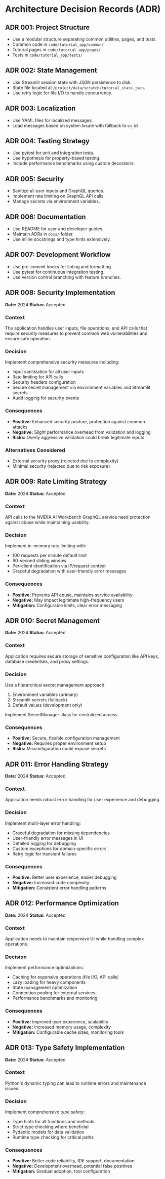 # Architecture Decision Records (ADR)

## ADR 001: Project Structure
- Use a modular structure separating common utilities, pages, and tests.
- Common code in `code/tutorial_app/common/`
- Tutorial pages in `code/tutorial_app/pages/`
- Tests in `code/tutorial_app/tests/`

## ADR 002: State Management
- Use Streamlit session state with JSON persistence to disk.
- State file located at `/project/data/scratch/tutorial_state.json`.
- Use retry logic for file I/O to handle concurrency.

## ADR 003: Localization
- Use YAML files for localized messages.
- Load messages based on system locale with fallback to `en_US`.

## ADR 004: Testing Strategy
- Use pytest for unit and integration tests.
- Use hypothesis for property-based testing.
- Include performance benchmarks using custom decorators.

## ADR 005: Security
- Sanitize all user inputs and GraphQL queries.
- Implement rate limiting on GraphQL API calls.
- Manage secrets via environment variables.

## ADR 006: Documentation
- Use README for user and developer guides.
- Maintain ADRs in `docs/` folder.
- Use inline docstrings and type hints extensively.

## ADR 007: Development Workflow
- Use pre-commit hooks for linting and formatting.
- Use pytest for continuous integration testing.
- Use version control branching with feature branches.

## ADR 008: Security Implementation
**Date:** 2024
**Status:** Accepted

### Context
The application handles user inputs, file operations, and API calls that require security measures to prevent common web vulnerabilities and ensure safe operation.

### Decision
Implement comprehensive security measures including:
- Input sanitization for all user inputs
- Rate limiting for API calls
- Security headers configuration
- Secure secret management via environment variables and Streamlit secrets
- Audit logging for security events

### Consequences
- **Positive:** Enhanced security posture, protection against common attacks
- **Negative:** Slight performance overhead from validation and logging
- **Risks:** Overly aggressive validation could break legitimate inputs

### Alternatives Considered
- External security proxy (rejected due to complexity)
- Minimal security (rejected due to risk exposure)

## ADR 009: Rate Limiting Strategy
**Date:** 2024
**Status:** Accepted

### Context
API calls to the NVIDIA AI Workbench GraphQL service need protection against abuse while maintaining usability.

### Decision
Implement in-memory rate limiting with:
- 100 requests per minute default limit
- 60-second sliding window
- Per-client identification via IP/request context
- Graceful degradation with user-friendly error messages

### Consequences
- **Positive:** Prevents API abuse, maintains service availability
- **Negative:** May impact legitimate high-frequency users
- **Mitigation:** Configurable limits, clear error messaging

## ADR 010: Secret Management
**Date:** 2024
**Status:** Accepted

### Context
Application requires secure storage of sensitive configuration like API keys, database credentials, and proxy settings.

### Decision
Use a hierarchical secret management approach:
1. Environment variables (primary)
2. Streamlit secrets (fallback)
3. Default values (development only)

Implement SecretManager class for centralized access.

### Consequences
- **Positive:** Secure, flexible configuration management
- **Negative:** Requires proper environment setup
- **Risks:** Misconfiguration could expose secrets

## ADR 011: Error Handling Strategy
**Date:** 2024
**Status:** Accepted

### Context
Application needs robust error handling for user experience and debugging.

### Decision
Implement multi-layer error handling:
- Graceful degradation for missing dependencies
- User-friendly error messages in UI
- Detailed logging for debugging
- Custom exceptions for domain-specific errors
- Retry logic for transient failures

### Consequences
- **Positive:** Better user experience, easier debugging
- **Negative:** Increased code complexity
- **Mitigation:** Consistent error handling patterns

## ADR 012: Performance Optimization
**Date:** 2024
**Status:** Accepted

### Context
Application needs to maintain responsive UI while handling complex operations.

### Decision
Implement performance optimizations:
- Caching for expensive operations (file I/O, API calls)
- Lazy loading for heavy components
- State management optimization
- Connection pooling for external services
- Performance benchmarks and monitoring

### Consequences
- **Positive:** Improved user experience, scalability
- **Negative:** Increased memory usage, complexity
- **Mitigation:** Configurable cache sizes, monitoring tools

## ADR 013: Type Safety Implementation
**Date:** 2024
**Status:** Accepted

### Context
Python's dynamic typing can lead to runtime errors and maintenance issues.

### Decision
Implement comprehensive type safety:
- Type hints for all functions and methods
- Strict type checking where beneficial
- Pydantic models for data validation
- Runtime type checking for critical paths

### Consequences
- **Positive:** Better code reliability, IDE support, documentation
- **Negative:** Development overhead, potential false positives
- **Mitigation:** Gradual adoption, tool configuration
